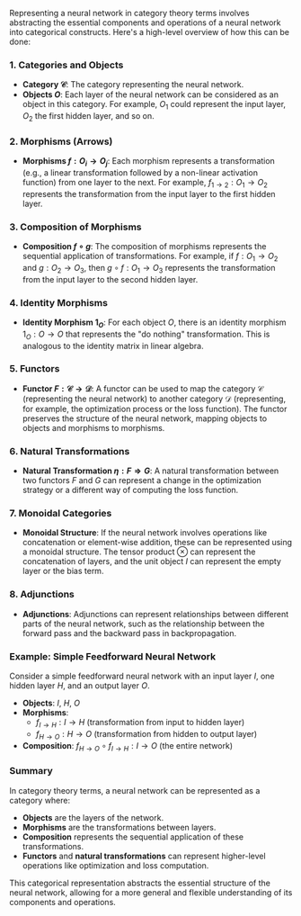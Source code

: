 Representing a neural network in category theory terms involves abstracting the essential components and operations of a neural network into categorical constructs. Here's a high-level overview of how this can be done:

### 1. **Categories and Objects**
- **Category $\mathcal{C}$**: The category representing the neural network.
- **Objects $O$**: Each layer of the neural network can be considered as an object in this category. For example, $O_1$ could represent the input layer, $O_2$ the first hidden layer, and so on.

### 2. **Morphisms (Arrows)**
- **Morphisms $f: O_i \to O_j$**: Each morphism represents a transformation (e.g., a linear transformation followed by a non-linear activation function) from one layer to the next. For example, $f_{1 \to 2}: O_1 \to O_2$ represents the transformation from the input layer to the first hidden layer.

### 3. **Composition of Morphisms**
- **Composition $f \circ g$**: The composition of morphisms represents the sequential application of transformations. For example, if $f: O_1 \to O_2$ and $g: O_2 \to O_3$, then $g \circ f: O_1 \to O_3$ represents the transformation from the input layer to the second hidden layer.

### 4. **Identity Morphisms**
- **Identity Morphism $1_O$**: For each object $O$, there is an identity morphism $1_O: O \to O$ that represents the "do nothing" transformation. This is analogous to the identity matrix in linear algebra.

### 5. **Functors**
- **Functor $F: \mathcal{C} \to \mathcal{D}$**: A functor can be used to map the category $\mathcal{C}$ (representing the neural network) to another category $\mathcal{D}$ (representing, for example, the optimization process or the loss function). The functor preserves the structure of the neural network, mapping objects to objects and morphisms to morphisms.

### 6. **Natural Transformations**
- **Natural Transformation $\eta: F \Rightarrow G$**: A natural transformation between two functors $F$ and $G$ can represent a change in the optimization strategy or a different way of computing the loss function.

### 7. **Monoidal Categories**
- **Monoidal Structure**: If the neural network involves operations like concatenation or element-wise addition, these can be represented using a monoidal structure. The tensor product $\otimes$ can represent the concatenation of layers, and the unit object $I$ can represent the empty layer or the bias term.

### 8. **Adjunctions**
- **Adjunctions**: Adjunctions can represent relationships between different parts of the neural network, such as the relationship between the forward pass and the backward pass in backpropagation.

### Example: Simple Feedforward Neural Network
Consider a simple feedforward neural network with an input layer $I$, one hidden layer $H$, and an output layer $O$.

- **Objects**: $I$, $H$, $O$
- **Morphisms**:
  - $f_{I \to H}: I \to H$ (transformation from input to hidden layer)
  - $f_{H \to O}: H \to O$ (transformation from hidden to output layer)
- **Composition**: $f_{H \to O} \circ f_{I \to H}: I \to O$ (the entire network)

### Summary
In category theory terms, a neural network can be represented as a category where:
- **Objects** are the layers of the network.
- **Morphisms** are the transformations between layers.
- **Composition** represents the sequential application of these transformations.
- **Functors** and **natural transformations** can represent higher-level operations like optimization and loss computation.

This categorical representation abstracts the essential structure of the neural network, allowing for a more general and flexible understanding of its components and operations.